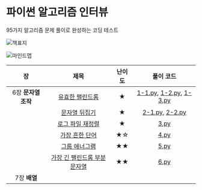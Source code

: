# 파이썬 알고리즘 인터뷰
95가지 알고리즘 문제 풀이로 완성하는 코딩 테스트

![책표지](http://docs.likejazz.com/images/2020/book-cover.jpg)  

![마인드맵](https://user-images.githubusercontent.com/1250095/86745916-a62e9a00-c075-11ea-9aa5-8455e2527f87.png)

|장|제목|난이도|풀이 코드|
|:--:|:--:|:--:|:--:|
|6장 **문자열 조작**|[유효한 팰린드롬](https://leetcode.com/problems/valid-palindrome/submissions/)|★|[1-1.py](./1-1.py), [1-2.py](./1-2.py), [1-3.py](./1-3.py)|
||[문자열 뒤집기](https://leetcode.com/problems/reverse-string/)|★|[2-1.py](./2-1.py), [2-2.py](./2-2.py)|
||[로그 파일 재정렬](https://leetcode.com/problems/reorder-data-in-log-files/)|★|[3.py](./3.py)|
||[가장 흔한 단어](https://leetcode.com/problems/most-common-word/)|★☆|[4.py](./4.py)|
||[그룹 애너그램](https://leetcode.com/problems/group-anagrams/)|★★|[5.py](./5.py)|
||[가장 긴 팰린드롬 부분 문자열](https://leetcode.com/problems/longest-palindromic-substring/)|★★|[6.py](./6.py)|
|7장 **배열**||||

